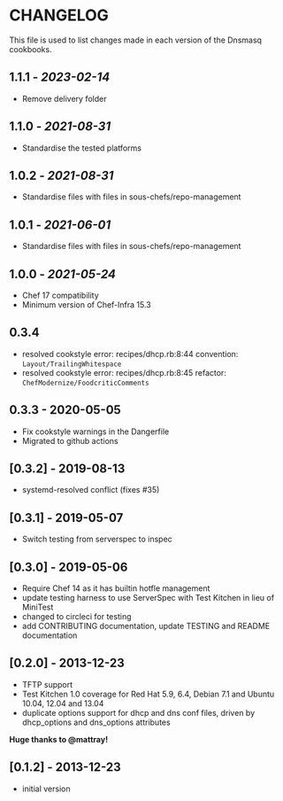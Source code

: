 # CHANGELOG

This file is used to list changes made in each version of the Dnsmasq cookbooks.

## 1.1.1 - *2023-02-14*

- Remove delivery folder

## 1.1.0 - *2021-08-31*

- Standardise the tested platforms

## 1.0.2 - *2021-08-31*

- Standardise files with files in sous-chefs/repo-management

## 1.0.1 - *2021-06-01*

- Standardise files with files in sous-chefs/repo-management

## 1.0.0 - *2021-05-24*

- Chef 17 compatibility
- Minimum version of Chef-Infra 15.3

## 0.3.4

- resolved cookstyle error: recipes/dhcp.rb:8:44 convention: `Layout/TrailingWhitespace`
- resolved cookstyle error: recipes/dhcp.rb:8:45 refactor: `ChefModernize/FoodcriticComments`

## 0.3.3 - 2020-05-05

- Fix cookstyle warnings in the Dangerfile
- Migrated to github actions

## [0.3.2] - 2019-08-13

- systemd-resolved conflict (fixes #35)

## [0.3.1] - 2019-05-07

- Switch testing from serverspec to inspec

## [0.3.0] - 2019-05-06

- Require Chef 14 as it has builtin hotfle management
- update testing harness to use ServerSpec with Test Kitchen in lieu of MiniTest
- changed to circleci for testing
- add CONTRIBUTING documentation, update TESTING and README documentation

## [0.2.0] - 2013-12-23

- TFTP support
- Test Kitchen 1.0 coverage for Red Hat 5.9, 6.4, Debian 7.1
 and Ubuntu 10.04, 12.04 and 13.04
- duplicate options support for dhcp and dns conf files,
 driven by dhcp_options and dns_options attributes

**Huge thanks to @mattray!**

## [0.1.2] - 2013-12-23

- initial version

